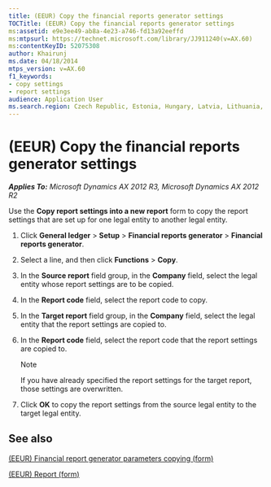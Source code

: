 ```yaml
---
title: (EEUR) Copy the financial reports generator settings
TOCTitle: (EEUR) Copy the financial reports generator settings
ms:assetid: e9e3ee49-ab8a-4e23-a746-fd13a92eeffd
ms:mtpsurl: https://technet.microsoft.com/library/JJ911240(v=AX.60)
ms:contentKeyID: 52075308
author: Khairunj
ms.date: 04/18/2014
mtps_version: v=AX.60
f1_keywords:
- copy settings
- report settings
audience: Application User
ms.search.region: Czech Republic, Estonia, Hungary, Latvia, Lithuania, Poland, Russia
---
```


# (EEUR) Copy the financial reports generator settings 


_**Applies To:** Microsoft Dynamics AX 2012 R3, Microsoft Dynamics AX 2012 R2_

Use the **Copy report settings into a new report** form to copy the report settings that are set up for one legal entity to another legal entity.

1.  Click **General ledger** \> **Setup** \> **Financial reports generator** \> **Financial reports generator**.

2.  Select a line, and then click **Functions** \> **Copy**.

3.  In the **Source report** field group, in the **Company** field, select the legal entity whose report settings are to be copied.

4.  In the **Report code** field, select the report code to copy.

5.  In the **Target report** field group, in the **Company** field, select the legal entity that the report settings are copied to.

6.  In the **Report code** field, select the report code that the report settings are copied to.
    

    > [!NOTE]
    > <P>If you have already specified the report settings for the target report, those settings are overwritten.</P>



7.  Click **OK** to copy the report settings from the source legal entity to the target legal entity.

## See also

[(EEUR) Financial report generator parameters copying (form)](https://technet.microsoft.com/library/jj911006\(v=ax.60\))

[(EEUR) Report (form)](https://technet.microsoft.com/library/jj911237\(v=ax.60\))

  


